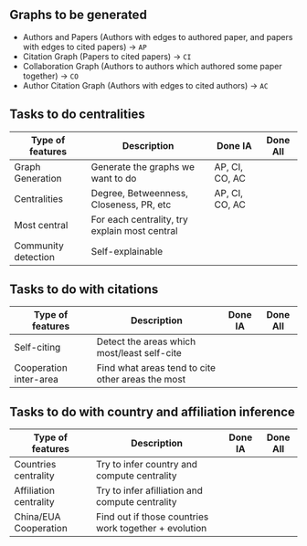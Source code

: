 ## Graphs to be generated

- Authors and Papers (Authors with edges to authored paper, and papers with edges to cited papers) -> `AP`
- Citation Graph (Papers to cited papers) -> `CI`
- Collaboration Graph (Authors to authors which authored some paper together) -> `CO`
- Author Citation Graph (Authors with edges to cited authors) -> `AC`   

## Tasks to do centralities

| Type of features 	        | Description 	                                        | Done IA           | Done All          |
|---------------	        |-------------	                                        |------------------ |------------------ |
| Graph Generation          | Generate the graphs we want to do                     | AP, CI, CO, AC    |         	        |
| Centralities     	        | Degree, Betweenness, Closeness, PR, etc               | AP, CI, CO, AC    |         	        |
| Most central     	        | For each centrality, try explain most central         |         	        |         	        |
| Community detection       | Self-explainable                                      |         	        |          	        |

## Tasks to do with citations
| Type of features 	        | Description 	                                        | Done IA           | Done All          |
|---------------	          |-------------	                                        |------------------ |------------------ |
| Self-citing               | Detect the areas which most/least self-cite           |         	        |          	        |
| Cooperation inter-area    | Find what areas tend to cite other areas the most     |         	        |          	        |

## Tasks to do with country and affiliation inference
| Type of features 	        | Description 	                                        | Done IA           | Done All          |
|---------------	          |-------------	                                        |------------------ |------------------ |
| Countries centrality      | Try to infer country and compute centrality           |         	        |          	        |
| Affiliation centrality    | Try to infer afilliation and compute centrality       |                   |                   |
| China/EUA Cooperation     | Find out if those countries work together + evolution |         	        |          	        |


